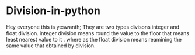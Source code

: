 # Division-in-python
Hey everyone this is yeswanth;
They are two types divisons integer and float division.
integer division means round the value to the floor that means least nearest value to it .
where as the float division means reamining the same value that obtained by division.

